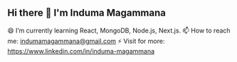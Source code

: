 ## Hi there 👋 I'm Induma Magammana
😄 I’m currently learning React, MongoDB, Node.js, Next.js.
📫 How to reach me: indumamagammana@gmail.com 
⚡ Visit for more: https://www.linkedin.com/in/induma-magammana
<!--
**Induma-Magammana/Induma-Magammana** is a ✨ _special_ ✨ repository because its `README.md` (this file) appears on your GitHub profile.

Here are some ideas to get you started:

- 🔭 I’m currently working on ...
- ... 
- 👯 I’m looking to collaborate on ...
- 🤔 I’m looking for help with ...
- 💬 Ask me about ...
- 📫 How to reach me: ...
-  Pronouns: ...
- ⚡ Fun fact: ...
-->
